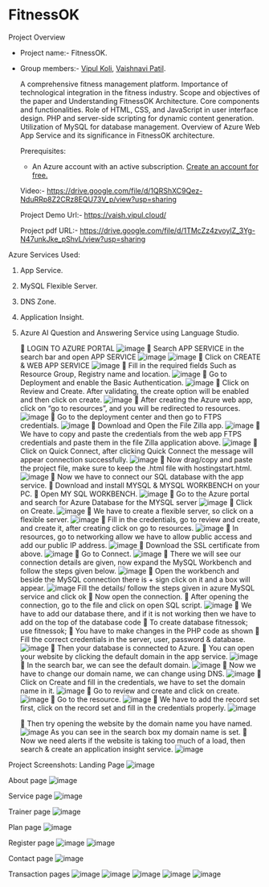 # FitnessOK


Project Overview
- Project name:- FitnessOK.
- Group members:- [Vipul Koli](https://github.com/KoliVipul2000), [Vaishnavi Patil](https://github.com/VaishPatil2002).

   A comprehensive fitness management platform. Importance of technological integration in the fitness industry. Scope and objectives of the paper and Understanding FitnessOK Architecture. Core components and functionalities. Role of HTML, CSS, and JavaScript in user interface design. PHP and server-side scripting for dynamic content generation. Utilization of MySQL for database management. Overview of Azure Web App Service and its significance in FitnessOK architecture.

  Prerequisites:
  - An Azure account with an active subscription. [Create an account for free.](https://azure.microsoft.com/en-us/free/?WT.mc_id=A261C142F)
 
  Video:- https://drive.google.com/file/d/1QRShXC9Qez-NduRRp8Z2CRz8EQU73V_p/view?usp=sharing
  
  Project Demo Url:- https://vaish.vipul.cloud/
  
  Project pdf URL:- https://drive.google.com/file/d/1TMcZz4zvoyIZ_3Yg-N47unkJke_pShvL/view?usp=sharing
     
Azure Services Used:
1. App Service.
2. MySQL Flexible Server.
3. DNS Zone.
4. Application Insight.
5. Azure AI Question and Answering Service using Language Studio.

    LOGIN TO AZURE PORTAL
   ![image](https://github.com/Vipulkoli2000/PROJECT-FitnessOK/assets/115494015/be581485-47e9-42ef-af4f-b79efcba70a1)
    Search APP SERVICE in the search bar and open APP SERVICE
   ![image](https://github.com/Vipulkoli2000/PROJECT-FitnessOK/assets/115494015/1fa9e2a3-9b14-4366-96ea-4f17a786b39d)
   ![image](https://github.com/Vipulkoli2000/PROJECT-FitnessOK/assets/115494015/b4746109-8ef1-42d5-8a83-c05b1600459d)
    Click on CREATE & WEB APP SERVICE
   ![image](https://github.com/Vipulkoli2000/PROJECT-FitnessOK/assets/115494015/d57eed1f-9c44-44fe-88d6-cb5cf43d1f93)
    Fill in the required fields Such as Resource Group, Registry name and location.
   ![image](https://github.com/Vipulkoli2000/PROJECT-FitnessOK/assets/115494015/bf150be1-bc71-4386-9dd0-aab69f4db84a)
    Go to Deployment and enable the Basic Authentication.
   ![image](https://github.com/Vipulkoli2000/PROJECT-FitnessOK/assets/115494015/64a831a1-1288-4179-ac0a-61340e42cac6)
    Click on Review and Create. After validating, the create option will be enabled and then click on create.
   ![image](https://github.com/Vipulkoli2000/PROJECT-FitnessOK/assets/115494015/1d400b0d-85e6-4d49-b823-666da428a799)
    After creating the Azure web app, click on “go to resources”, and you will be redirected to resources.
   ![image](https://github.com/Vipulkoli2000/PROJECT-FitnessOK/assets/115494015/cbd95254-ae13-4f85-bdc7-c9bf27c51ce3)
    Go to the deployment center and then go to FTPS credentials.
   ![image](https://github.com/Vipulkoli2000/PROJECT-FitnessOK/assets/115494015/c42e013a-3349-443b-85de-43b35d025872)
    Download and Open the File Zilla app.
   ![image](https://github.com/Vipulkoli2000/PROJECT-FitnessOK/assets/115494015/51605583-5663-40a0-ae8e-17cd49c60a53)
    We have to copy and paste the credentials from the web app FTPS credentials and paste them in the file Zilla application above.
   ![image](https://github.com/Vipulkoli2000/PROJECT-FitnessOK/assets/115494015/c7db4e2b-40f1-4af7-947c-0888869949ac)
    Click on Quick Connect, after clicking Quick Connect the message will appear connection successfully.
   ![image](https://github.com/Vipulkoli2000/PROJECT-FitnessOK/assets/115494015/ab9ad1a9-30d8-4fd8-bc45-54f03d3e276c)
    Now drag/copy and paste the project file, make sure to keep the .html file with hostingstart.html.
   ![image](https://github.com/Vipulkoli2000/PROJECT-FitnessOK/assets/115494015/72ca5695-f7a3-4c66-a4ae-60e5a330820e)
    Now we have to connect our SQL database with the app service.
    Download and install MYSQL & MYSQL WORKBENCH on your PC.
    Open MY SQL WORKBENCH.
   ![image](https://github.com/Vipulkoli2000/PROJECT-FitnessOK/assets/115494015/e055a59b-1986-4c07-8c6b-fc5454c21b7e)
    Go to the Azure portal and search for Azure Database for the MYSQL server
   ![image](https://github.com/Vipulkoli2000/PROJECT-FitnessOK/assets/115494015/8267fec2-d5d7-4f6b-8cbb-1b93a2c517e3)
    Click on Create.
   ![image](https://github.com/Vipulkoli2000/PROJECT-FitnessOK/assets/115494015/260045c6-c501-4e2f-9be8-342353b92aab)
    We have to create a flexible server, so click on a flexible server.
   ![image](https://github.com/Vipulkoli2000/PROJECT-FitnessOK/assets/115494015/2755964e-fcd2-4faa-b7c5-bd6da7f49aa2)
    Fill in the credentials, go to review and create, and create it, after creating click on go to resources.
   ![image](https://github.com/Vipulkoli2000/PROJECT-FitnessOK/assets/115494015/8bb8703f-9ceb-4d0e-a8d8-80dbf035ed0e)
    In resources, go to networking allow we have to allow public access and add our public IP address.
   ![image](https://github.com/Vipulkoli2000/PROJECT-FitnessOK/assets/115494015/70eb1c31-cc7f-4e5a-a046-8e47dab08ba5)
    Download the SSL certificate from above.
   ![image](https://github.com/Vipulkoli2000/PROJECT-FitnessOK/assets/115494015/3117399a-8065-41b3-8051-087e2c016102)
    Go to Connect.
   ![image](https://github.com/Vipulkoli2000/PROJECT-FitnessOK/assets/115494015/da2795fd-26ea-497d-be50-9fc464d76c5e)
    There we will see our connection details are given, now expand the MySQL Workbench and follow the steps given below.
   ![image](https://github.com/Vipulkoli2000/PROJECT-FitnessOK/assets/115494015/4db1ca3d-73ac-4690-9eae-9f7ecc089120)
    Open the workbench and beside the MySQL connection there is + sign click on it and a box will appear.
   ![image](https://github.com/Vipulkoli2000/PROJECT-FitnessOK/assets/115494015/cf41524e-40a3-41e0-99ed-5ce35ea4fe51) Fill the details/ follow the steps given in azure MySQL service and click ok
    Now open the connection.
    After opening the connection, go to the file and click on open SQL script.
   ![image](https://github.com/Vipulkoli2000/PROJECT-FitnessOK/assets/115494015/00acb6b4-2a2a-43aa-8b78-23161b6942ee)
    We have to add our database there, and if it is not working then we have to add on the top of the database code
    To create database fitnessok;
use fitnessok;
    You have to make changes in the PHP code as shown
    Fill the correct credentials in the server, user, password & database.
   ![image](https://github.com/Vipulkoli2000/PROJECT-FitnessOK/assets/115494015/65ff1a0c-0144-423a-9e62-79d6e18f3b86)
    Then your database is connected to Azure.
    You can open your website by clicking the default domain in the app service.
   ![image](https://github.com/Vipulkoli2000/PROJECT-FitnessOK/assets/115494015/fa1587ee-17a3-4804-a794-6bccb233ccdd)
    In the search bar, we can see the default domain.
   ![image](https://github.com/Vipulkoli2000/PROJECT-FitnessOK/assets/115494015/4ad63230-0bda-47f5-8dc7-2288280d6301)
    Now we have to change our domain name, we can change using DNS.
   ![image](https://github.com/Vipulkoli2000/PROJECT-FitnessOK/assets/115494015/ebaae23f-b172-4776-9a02-e22f714d2be8)
    Click on Create and fill in the credentials, we have to set the domain name in it.
   ![image](https://github.com/Vipulkoli2000/PROJECT-FitnessOK/assets/115494015/85270374-b386-4111-885b-12c307da3bab)
    Go to review and create and click on create.
   ![image](https://github.com/Vipulkoli2000/PROJECT-FitnessOK/assets/115494015/ab4b62aa-abdf-40d4-b6a9-38de7785cfff)
    Go to the resource.
   ![image](https://github.com/Vipulkoli2000/PROJECT-FitnessOK/assets/115494015/8c5935ba-e4fb-4312-b71b-823a731f11bd)
    We have to add the record set first, click on the record set and fill in the credentials properly.
   ![image](https://github.com/Vipulkoli2000/PROJECT-FitnessOK/assets/115494015/455dfdfc-b881-424e-9d07-01833472c66b)
   
    Then try opening the website by the domain name you have named.
   ![image](https://github.com/Vipulkoli2000/PROJECT-FitnessOK/assets/115494015/c60bf934-2048-4412-a057-8cb9a4de8827) As you can see in the search box my domain name is set.
    Now we need alerts if the website is taking too much of a load, then search & create an application insight service.
   ![image](https://github.com/Vipulkoli2000/PROJECT-FitnessOK/assets/115494015/35bb4353-b8a0-4ab4-abc8-4bd2880cefcf)
   
Project Screenshots: Landing Page
![image](https://github.com/Vipulkoli2000/PROJECT-FitnessOK/assets/115494015/ac75b645-a0d4-42ac-a8e9-37baf21bb907)

About page
![image](https://github.com/Vipulkoli2000/PROJECT-FitnessOK/assets/115494015/89f5bf73-d567-42f7-bf28-9ef0dc49f832)

Service page
![image](https://github.com/Vipulkoli2000/PROJECT-FitnessOK/assets/115494015/fd90644d-b39c-4ae2-9c8b-83626e2c3d4f)

Trainer page
![image](https://github.com/Vipulkoli2000/PROJECT-FitnessOK/assets/115494015/ec7ec355-06b2-4232-9b0e-9296037d9e14)

Plan page
![image](https://github.com/Vipulkoli2000/PROJECT-FitnessOK/assets/115494015/f1c243d8-13fb-4066-ae98-d8842a5ce682)

Register page
![image](https://github.com/Vipulkoli2000/PROJECT-FitnessOK/assets/115494015/65e9b2d8-7609-4f5d-ac36-bc3c384f51f3)
![image](https://github.com/Vipulkoli2000/PROJECT-FitnessOK/assets/115494015/bd4feeef-c969-47e6-843e-7ed67a181d59)

Contact page
![image](https://github.com/Vipulkoli2000/PROJECT-FitnessOK/assets/115494015/a142e4ac-0461-4833-b829-18b901ffc723)

Transaction pages
![image](https://github.com/Vipulkoli2000/PROJECT-FitnessOK/assets/115494015/1e175a86-0156-4b4b-be47-e5e8078f5371)
![image](https://github.com/Vipulkoli2000/PROJECT-FitnessOK/assets/115494015/526eb1ce-39fe-471f-806a-4226b4dcbd8f)
![image](https://github.com/Vipulkoli2000/PROJECT-FitnessOK/assets/115494015/0f827588-016e-4505-985e-241b8ca06324)
![image](https://github.com/Vipulkoli2000/PROJECT-FitnessOK/assets/115494015/420085bb-0fba-4afd-acf1-8a101694c159)
![image](https://github.com/Vipulkoli2000/PROJECT-FitnessOK/assets/115494015/7269c54d-a56a-4fcc-a6f8-f417631a4e4b)





